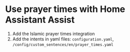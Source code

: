 # Use prayer times with Home Assistant Assist

1. Add  the Islamic prayer times integration
2. Add the intents in yaml files: `configuration.yaml`, `/config/custom_sentences/en/prayer_times.yaml`
